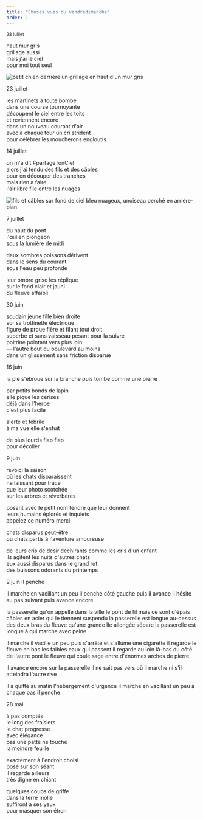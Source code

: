 ```yaml
---
title: "Choses vues du vendredimanche"
order: 1
---
```

<small>28 juillet </small>


haut mur gris  
grillage aussi  
mais j'ai le ciel  
pour moi tout seul  



![petit chien derrière un grillage en haut d'un mur gris](/images/2d748f5a851f508c.png)


23 juillet


les martinets à toute bombe  
dans une course tournoyante  
découpent le ciel entre les toits  
et reviennent encore  
dans un nouveau courant d'air  
avec à chaque tour un cri strident  
pour célébrer les moucherons engloutis  



14 juillet


on m'a dit #partageTonCiel  
alors j'ai tendu des fils et des câbles  
pour en découper des tranches  
mais rien à faire  
l'air libre file entre les nuages  

![fils et câbles sur fond de ciel bleu nuageux, unoiseau perché en arrière-plan ](/images/fils.jpeg)


7 juillet


du haut du pont   
l'œil en plongeon  
sous la lumière de midi  


deux sombres poissons dérivent  
dans le sens du courant  
sous l'eau peu profonde  

leur ombre grise les réplique  
sur le fond clair et jauni  
du fleuve affaibli  



30 juin

soudain jeune fille bien droite  
sur sa trottinette électrique  
figure de proue fière et filant tout droit  
superbe et sans vaisseau pesant pour la suivre  
poitrine pointant vers plus loin  
— l'autre bout du boulevard au moins  
dans un glissement sans friction disparue  


16 juin



la pie s'ébroue sur la branche 
puis tombe comme une pierre  

par petits bonds de lapin  
elle pique les cerises  
déjà dans l'herbe  
c'est plus facile  


alerte et fébrile  
à ma vue elle s'enfuit  


de plus lourds flap flap  
pour décoller   


9 juin

revoici la saison  
où les chats disparaissent  
ne laissant pour trace  
que leur photo scotchée  
sur les arbres et réverbères  

posant avec le petit nom tendre que leur donnent  
leurs humains éplorés et inquiets  
appelez ce numéro merci  


chats disparus peut-être  
ou chats partis à l'aventure amoureuse  

de leurs cris de désir déchirants comme les cris d'un enfant  
ils agitent les nuits d'autres chats  
eux aussi disparus dans le grand rut  
des buissons odorants du printemps  


2 juin
il penche

il marche en vacillant un peu
il penche côté gauche
puis il avance
il hésite au pas suivant
puis avance encore

la passerelle
    qu'on appelle dans la ville le pont de fil
    mais ce sont d'épais câbles en acier
    qui le tiennent suspendu
la passerelle est longue
    au-dessus des deux bras du fleuve
    qu'une grande île allongée sépare
la passerelle est longue à qui marche avec peine

il marche il vacille un peu
puis s'arrête et s'allume une cigarette
il regarde le fleuve en bas
les faibles eaux qui passent
il regarde au loin là-bas
du côté de l'autre pont
le fleuve qui coule sage
entre d'énormes
arches de pierre

il avance encore sur la passerelle
il ne sait pas vers où il marche
ni s'il atteindra l'autre rive

il a quitté au matin
l’hébergement d'urgence
il marche en vacillant un peu
à chaque pas il penche

28 mai 

à pas comptés  
le long des fraisiers  
le chat progresse  
avec élégance  
pas une patte ne touche  
la moindre feuille  

exactement à l'endroit choisi  
posé sur son séant  
il regarde ailleurs  
très digne en chiant  


quelques coups de griffe  
dans la terre molle  
suffiront à ses yeux  
pour masquer son étron 